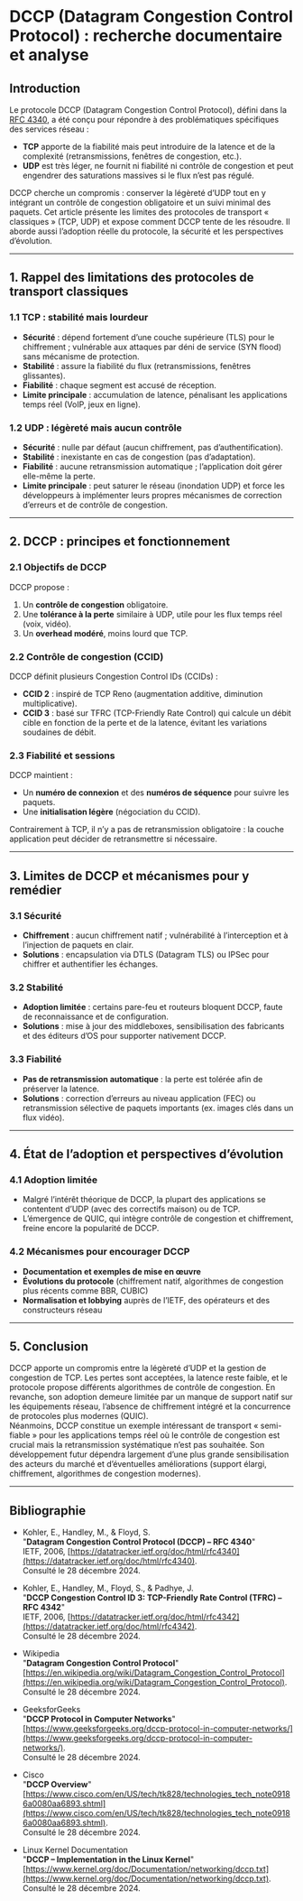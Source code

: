 # DCCP (Datagram Congestion Control Protocol) : recherche documentaire et analyse

## Introduction
Le protocole DCCP (Datagram Congestion Control Protocol), défini dans la [RFC 4340](https://datatracker.ietf.org/doc/html/rfc4340), a été conçu pour répondre à des problématiques spécifiques des services réseau :  
- **TCP** apporte de la fiabilité mais peut introduire de la latence et de la complexité (retransmissions, fenêtres de congestion, etc.).  
- **UDP** est très léger, ne fournit ni fiabilité ni contrôle de congestion et peut engendrer des saturations massives si le flux n’est pas régulé.

DCCP cherche un compromis : conserver la légèreté d’UDP tout en y intégrant un contrôle de congestion obligatoire et un suivi minimal des paquets. Cet article présente les limites des protocoles de transport « classiques » (TCP, UDP) et expose comment DCCP tente de les résoudre. Il aborde aussi l’adoption réelle du protocole, la sécurité et les perspectives d’évolution.

---

## 1. Rappel des limitations des protocoles de transport classiques

### 1.1 TCP : stabilité mais lourdeur
- **Sécurité** : dépend fortement d’une couche supérieure (TLS) pour le chiffrement ; vulnérable aux attaques par déni de service (SYN flood) sans mécanisme de protection.  
- **Stabilité** : assure la fiabilité du flux (retransmissions, fenêtres glissantes).  
- **Fiabilité** : chaque segment est accusé de réception.  
- **Limite principale** : accumulation de latence, pénalisant les applications temps réel (VoIP, jeux en ligne).

### 1.2 UDP : légèreté mais aucun contrôle
- **Sécurité** : nulle par défaut (aucun chiffrement, pas d’authentification).  
- **Stabilité** : inexistante en cas de congestion (pas d’adaptation).  
- **Fiabilité** : aucune retransmission automatique ; l’application doit gérer elle-même la perte.  
- **Limite principale** : peut saturer le réseau (inondation UDP) et force les développeurs à implémenter leurs propres mécanismes de correction d’erreurs et de contrôle de congestion.

---

## 2. DCCP : principes et fonctionnement

### 2.1 Objectifs de DCCP
DCCP propose :
1. Un **contrôle de congestion** obligatoire.  
2. Une **tolérance à la perte** similaire à UDP, utile pour les flux temps réel (voix, vidéo).  
3. Un **overhead modéré**, moins lourd que TCP.

### 2.2 Contrôle de congestion (CCID)
DCCP définit plusieurs Congestion Control IDs (CCIDs) :  
- **CCID 2** : inspiré de TCP Reno (augmentation additive, diminution multiplicative).  
- **CCID 3** : basé sur TFRC (TCP-Friendly Rate Control) qui calcule un débit cible en fonction de la perte et de la latence, évitant les variations soudaines de débit.

### 2.3 Fiabilité et sessions
DCCP maintient :
- Un **numéro de connexion** et des **numéros de séquence** pour suivre les paquets.  
- Une **initialisation légère** (négociation du CCID).

Contrairement à TCP, il n’y a pas de retransmission obligatoire : la couche application peut décider de retransmettre si nécessaire.

---

## 3. Limites de DCCP et mécanismes pour y remédier

### 3.1 Sécurité
- **Chiffrement** : aucun chiffrement natif ; vulnérabilité à l’interception et à l’injection de paquets en clair.  
- **Solutions** : encapsulation via DTLS (Datagram TLS) ou IPSec pour chiffrer et authentifier les échanges.

### 3.2 Stabilité
- **Adoption limitée** : certains pare-feu et routeurs bloquent DCCP, faute de reconnaissance et de configuration.  
- **Solutions** : mise à jour des middleboxes, sensibilisation des fabricants et des éditeurs d’OS pour supporter nativement DCCP.

### 3.3 Fiabilité
- **Pas de retransmission automatique** : la perte est tolérée afin de préserver la latence.  
- **Solutions** : correction d’erreurs au niveau application (FEC) ou retransmission sélective de paquets importants (ex. images clés dans un flux vidéo).

---

## 4. État de l’adoption et perspectives d’évolution

### 4.1 Adoption limitée
- Malgré l’intérêt théorique de DCCP, la plupart des applications se contentent d’UDP (avec des correctifs maison) ou de TCP.  
- L’émergence de QUIC, qui intègre contrôle de congestion et chiffrement, freine encore la popularité de DCCP.

### 4.2 Mécanismes pour encourager DCCP
- **Documentation et exemples de mise en œuvre**  
- **Évolutions du protocole** (chiffrement natif, algorithmes de congestion plus récents comme BBR, CUBIC)  
- **Normalisation et lobbying** auprès de l’IETF, des opérateurs et des constructeurs réseau

---

## 5. Conclusion
DCCP apporte un compromis entre la légèreté d’UDP et la gestion de congestion de TCP. Les pertes sont acceptées, la latence reste faible, et le protocole propose différents algorithmes de contrôle de congestion. En revanche, son adoption demeure limitée par un manque de support natif sur les équipements réseau, l’absence de chiffrement intégré et la concurrence de protocoles plus modernes (QUIC).  
Néanmoins, DCCP constitue un exemple intéressant de transport « semi-fiable » pour les applications temps réel où le contrôle de congestion est crucial mais la retransmission systématique n’est pas souhaitée. Son développement futur dépendra largement d’une plus grande sensibilisation des acteurs du marché et d’éventuelles améliorations (support élargi, chiffrement, algorithmes de congestion modernes).

---

## Bibliographie

- Kohler, E., Handley, M., & Floyd, S.  
  "**Datagram Congestion Control Protocol (DCCP) – RFC 4340**"  
  IETF, 2006, [https://datatracker.ietf.org/doc/html/rfc4340](https://datatracker.ietf.org/doc/html/rfc4340).  
  Consulté le 28 décembre 2024.

- Kohler, E., Handley, M., Floyd, S., & Padhye, J.  
  "**DCCP Congestion Control ID 3: TCP-Friendly Rate Control (TFRC) – RFC 4342**"  
  IETF, 2006, [https://datatracker.ietf.org/doc/html/rfc4342](https://datatracker.ietf.org/doc/html/rfc4342).  
  Consulté le 28 décembre 2024.

- Wikipedia  
  "**Datagram Congestion Control Protocol**"  
  [https://en.wikipedia.org/wiki/Datagram_Congestion_Control_Protocol](https://en.wikipedia.org/wiki/Datagram_Congestion_Control_Protocol).  
  Consulté le 28 décembre 2024.

- GeeksforGeeks  
  "**DCCP Protocol in Computer Networks**"  
  [https://www.geeksforgeeks.org/dccp-protocol-in-computer-networks/](https://www.geeksforgeeks.org/dccp-protocol-in-computer-networks/).  
  Consulté le 28 décembre 2024.

- Cisco  
  "**DCCP Overview**"  
  [https://www.cisco.com/en/US/tech/tk828/technologies_tech_note09186a0080aa6893.shtml](https://www.cisco.com/en/US/tech/tk828/technologies_tech_note09186a0080aa6893.shtml).  
  Consulté le 28 décembre 2024.

- Linux Kernel Documentation  
  "**DCCP – Implementation in the Linux Kernel**"  
  [https://www.kernel.org/doc/Documentation/networking/dccp.txt](https://www.kernel.org/doc/Documentation/networking/dccp.txt).  
  Consulté le 28 décembre 2024.

